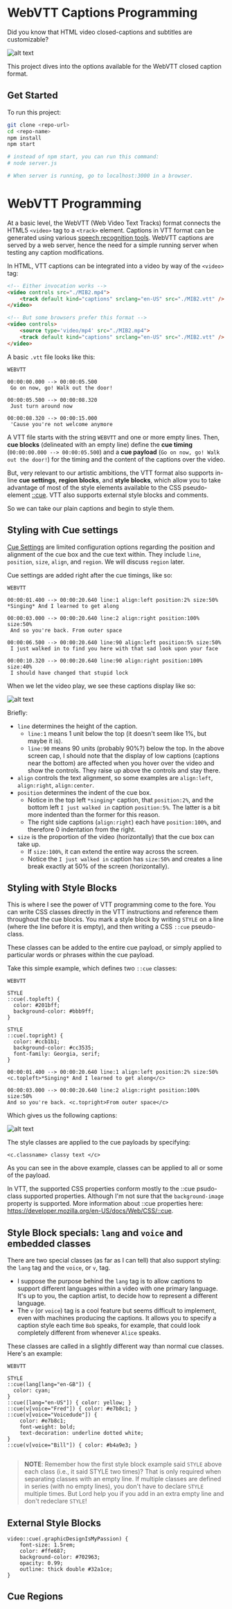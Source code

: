 # WebVTT Captions Programming

Did you know that HTML video closed-captions and subtitles are customizable?

![alt text](./screenshots/CC01.png)

This project dives into the options available for the WebVTT closed caption format.

## Get Started
To run this project:

```bash
git clone <repo-url>
cd <repo-name>
npm install
npm start 

# instead of npm start, you can run this command:  
# node server.js

# When server is running, go to localhost:3000 in a browser.
```

# WebVTT Programming
At a basic level, the WebVTT (Web Video Text Tracks) format connects the HTML5 `<video>` tag to a `<track>` element. Captions in VTT format can be generated using various [speech recognition tools](https://github.com/ggerganov/whisper.cpp). WebVTT captions are served by a web server, hence the need for a simple running server when testing any caption modifications.


In HTML, VTT captions can be integrated into a video by way of the `<video>` tag: 

```html
<!-- Either invocation works -->
<video controls src="./MIB2.mp4">
    <track default kind="captions" srclang="en-US" src="./MIB2.vtt" />
</video>

<!-- But some browsers prefer this format -->
<video controls>
    <source type='video/mp4' src="./MIB2.mp4">
    <track default kind="captions" srclang="en-US" src="./MIB2.vtt" />
</video>
```

A basic `.vtt` file looks like this: 

```
WEBVTT 

00:00:00.000 --> 00:00:05.500
 Go on now, go! Walk out the door!

00:00:05.500 --> 00:00:08.320
 Just turn around now

00:00:08.320 --> 00:00:15.000
 'Cause you're not welcome anymore
```


A VTT file starts with the string `WEBVTT` and one or more empty lines. Then, **cue blocks** (delineated with an empty line) define the **cue timing** (`00:00:00.000 --> 00:00:05.500`) and a **cue payload** (`Go on now, go! Walk out the door!`) for the timing and the content of the captions over the video.

But, very relevant to our artistic ambitions, the VTT format also supports in-line **cue settings**, **region blocks**, and **style blocks**, which allow you to take advantage of most of the style elements available to the CSS pseudo-element [::cue](https://developer.mozilla.org/en-US/docs/Web/CSS/::cue). VTT also supports external style blocks and comments.

So we can take our plain captions and begin to style them.

## Styling with Cue settings
[Cue Settings](https://www.w3.org/TR/webvtt1/#cue-settings) are limited configuration options regarding the position and alignment of the cue box and the cue text within. They include `line`, `position`, `size`, `align`, and `region`. We will discuss `region` later.

Cue settings are added right after the cue timings, like so:

```
WEBVTT 

00:00:01.400 --> 00:00:20.640 line:1 align:left position:2% size:50%
*Singing* And I learned to get along 

00:00:03.000 --> 00:00:20.640 line:2 align:right position:100% size:50% 
 And so you're back. From outer space

00:00:06.500 --> 00:00:20.640 line:90 align:left position:5% size:50%
 I just walked in to find you here with that sad look upon your face

00:00:10.320 --> 00:00:20.640 line:90 align:right position:100% size:40% 
 I should have changed that stupid lock
```
When we let the video play, we see these captions display like so:

![alt text](./screenshots/CC03.png)

Briefly:
- `line` determines the height of the caption. 
  - `line:1` means 1 unit below the top (it doesn't seem like 1%, but maybe it is).
  - `line:90` means 90 units (probably 90%?) below the top. In the above screen cap, I should note that the display of low captions (captions near the bottom) are affected when you hover over the video and show the controls. They raise up above the controls and stay there.
- `align` controls the text alignment, so some examples are `align:left`, `align:right`, `align:center`.    
- `position` determines the indent of the cue box. 
  - Notice in the top left `*singing*` caption, that `position:2%`, and the bottom left `I just walked in` caption `position:5%`. The latter is a bit more indented than the former for this reason. 
  - The right side captions (`align:right`) each have `position:100%`, and therefore 0 indentation from the right. 
-  `size` is the proportion of the video (horizontally) that the cue box can take up. 
   -  If `size:100%`, it can extend the entire way across the screen.
   -  Notice the `I just walked in` caption has `size:50%` and creates a line break exactly at 50% of the screen (horizontally). 

## Styling with Style Blocks
This is where I see the power of VTT programming come to the fore. You can write CSS classes directly in the VTT instructions and reference them throughout the cue blocks. You mark a style block by writing `STYLE` on a line (where the line before it is empty), and then writing a CSS `::cue` pseudo-class. 

These classes can be added to the entire cue payload, or simply applied to particular words or phrases within the cue payload.

Take this simple example, which defines two `::cue` classes:

```
WEBVTT

STYLE
::cue(.topleft) {
  color: #201bff;
  background-color: #bbb9ff;
}

STYLE
::cue(.topright) {
  color: #ccb1b1;
  background-color: #cc3535;
  font-family: Georgia, serif;
}

00:00:01.400 --> 00:00:20.640 line:1 align:left position:2% size:50%
<c.topleft>*Singing* And I learned to get along</c> 

00:00:03.000 --> 00:00:20.640 line:2 align:right position:100% size:50% 
And so you're back. <c.topright>From outer space</c>
```
Which gives us the following captions:

![alt text](./screenshots/CC04.png)

The style classes are applied to the cue payloads by specifying: 
```
<c.classname> classy text </c>
```
As you can see in the above example, classes can be applied to all or some of the payload.

In VTT, the supported CSS properties conform mostly to the ::cue psudo-class supported properties. Although I'm not sure that the `background-image` property is supported. More information about ::cue properties here: <a href="https://developer.mozilla.org/en-US/docs/Web/CSS/::cue">https://developer.mozilla.org/en-US/docs/Web/CSS/::cue</a>.


## Style Block specials: `lang` and `voice` and embedded classes
There are two special classes (as far as I can tell) that also support styling: the `lang` tag and the `voice`, or `v`, tag. 
- I suppose the purpose behind the `lang` tag is to allow captions to support different languages within a video with one primary language. It's up to you, the caption artist, to decide how to represent a different language. 
- The `v` (or `voice`) tag is a cool feature but seems difficult to implement, even with machines producing the captions. It allows you to specify a caption style each time `Bob` speaks, for example, that could look completely different from whenever `Alice` speaks.  

These classes are called in a slightly different way than normal cue classes. Here's an example: 

```
WEBVTT

STYLE
::cue(lang[lang="en-GB"]) {
  color: cyan;
}
::cue([lang="en-US"]) { color: yellow; }
::cue(v[voice="Fred"]) { color: #e7b8c1; }
::cue(v[voice="Voicedude"]) { 
	color: #e7b8c1; 
	font-weight: bold;
	text-decoration: underline dotted white;
}
::cue(v[voice="Bill"]) { color: #b4a9e3; }


```
> **NOTE**: Remember how the first style block example said `STYLE` above each class (i.e., it said STYLE two times)? That is only required when separating classes with an empty line. If multiple classes are defined in series (with no empty lines), you don't have to declare `STYLE` multiple times. But Lord help you if you add in an extra empty line and don't redeclare `STYLE`!





## External Style Blocks
```
video::cue(.graphicDesignIsMyPassion) {
	font-size: 1.5rem;
	color: #ffe687;
	background-color: #702963;
	opacity: 0.99;
	outline: thick double #32a1ce;
}
```



## Cue Regions
